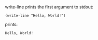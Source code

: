 write-line prints the first argument to stdout:

```
(write-line "Hello, World!")
```

prints:

```
Hello, World!
```